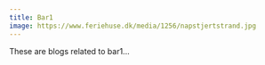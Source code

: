 ```yaml
---
title: Bar1
image: https://www.feriehuse.dk/media/1256/napstjertstrand.jpg
---
```


These are blogs related to bar1...
